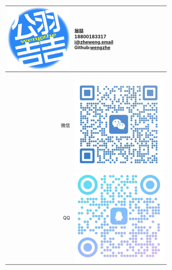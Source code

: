 | ![](公羽吉吉.png) | 翁喆<br>18800183317<br>[i@zheweng.email](mailto:i@zheweng.email)<br>Github:[wengzhe](https://github.com/wengzhe) |
| ----------------: | :---------------- |
|                   | ![](empty.png)    |
| 微信              | ![](微信.jpg)     |
| QQ                | ![](QQ.jpg)       |
